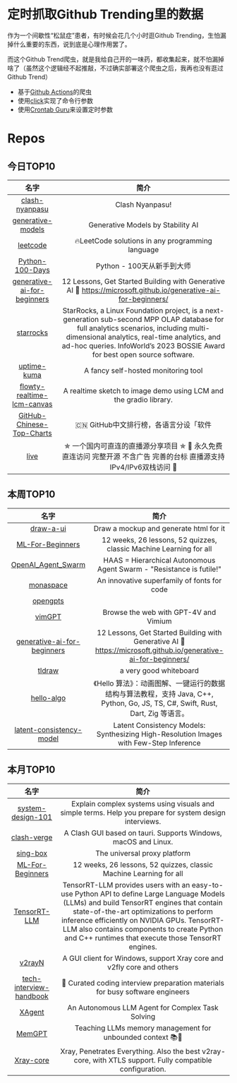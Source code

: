 # 定时抓取Github Trending里的数据

作为一个间歇性“松鼠症”患者，有时候会花几个小时逛Github Trending，生怕漏掉什么重要的东西，说到底是心理作用罢了。

而这个Github Trend爬虫，就是我给自己开的一味药，都收集起来，就不怕漏掉啥了（虽然这个逻辑经不起推敲，不过确实部署这个爬虫之后，我再也没有逛过Github Trend）

* 基于[Github Actions](https://docs.github.com/en/actions)的爬虫
* 使用[click](https://github.com/pallets/click)实现了命令行参数
* 使用[Crontab Guru](https://crontab.guru/)来设置定时参数

# Repos
## 今日TOP10 
<!-- START OF DAILY_TOP10_REPOS -->
| 名字 | 简介 |
| :----: | :----: |
| [clash-nyanpasu](https://github.com/keiko233/clash-nyanpasu) | Clash Nyanpasu! |
| [generative-models](https://github.com/Stability-AI/generative-models) | Generative Models by Stability AI |
| [leetcode](https://github.com/doocs/leetcode) | 🔥LeetCode solutions in any programming language | 多种编程语言实现 LeetCode、《剑指 Offer（第 2 版）》、《程序员面试金典（第 6 版）》题解 |
| [Python-100-Days](https://github.com/jackfrued/Python-100-Days) | Python - 100天从新手到大师 |
| [generative-ai-for-beginners](https://github.com/microsoft/generative-ai-for-beginners) | 12 Lessons, Get Started Building with Generative AI 🔗 https://microsoft.github.io/generative-ai-for-beginners/ |
| [starrocks](https://github.com/StarRocks/starrocks) | StarRocks, a Linux Foundation project, is a next-generation sub-second MPP OLAP database for full analytics scenarios, including multi-dimensional analytics, real-time analytics, and ad-hoc queries. InfoWorld’s 2023 BOSSIE Award for best open source software. |
| [uptime-kuma](https://github.com/louislam/uptime-kuma) | A fancy self-hosted monitoring tool |
| [flowty-realtime-lcm-canvas](https://github.com/flowtyone/flowty-realtime-lcm-canvas) | A realtime sketch to image demo using LCM and the gradio library. |
| [GitHub-Chinese-Top-Charts](https://github.com/GrowingGit/GitHub-Chinese-Top-Charts) | 🇨🇳 GitHub中文排行榜，各语言分设「软件 | 资料」榜单，精准定位中文好项目。各取所需，高效学习。 |
| [live](https://github.com/fanmingming/live) | ✯ 一个国内可直连的直播源分享项目 ✯ 🔕 永久免费 直连访问 完整开源 不含广告 完善的台标 直播源支持IPv4/IPv6双栈访问 🔕 |
<!-- END OF DAILY_TOP10_REPOS -->

## 本周TOP10
<!-- START OF WEEKLY_TOP10_REPOS -->
| 名字 | 简介 |
| :----: | :----: |
| [draw-a-ui](https://github.com/SawyerHood/draw-a-ui) | Draw a mockup and generate html for it |
| [ML-For-Beginners](https://github.com/microsoft/ML-For-Beginners) | 12 weeks, 26 lessons, 52 quizzes, classic Machine Learning for all |
| [OpenAI_Agent_Swarm](https://github.com/daveshap/OpenAI_Agent_Swarm) | HAAS = Hierarchical Autonomous Agent Swarm - "Resistance is futile!" |
| [monaspace](https://github.com/githubnext/monaspace) | An innovative superfamily of fonts for code |
| [opengpts](https://github.com/langchain-ai/opengpts) |  |
| [vimGPT](https://github.com/ishan0102/vimGPT) | Browse the web with GPT-4V and Vimium |
| [generative-ai-for-beginners](https://github.com/microsoft/generative-ai-for-beginners) | 12 Lessons, Get Started Building with Generative AI 🔗 https://microsoft.github.io/generative-ai-for-beginners/ |
| [tldraw](https://github.com/tldraw/tldraw) | a very good whiteboard |
| [hello-algo](https://github.com/krahets/hello-algo) | 《Hello 算法》：动画图解、一键运行的数据结构与算法教程，支持 Java, C++, Python, Go, JS, TS, C#, Swift, Rust, Dart, Zig 等语言。 |
| [latent-consistency-model](https://github.com/luosiallen/latent-consistency-model) | Latent Consistency Models: Synthesizing High-Resolution Images with Few-Step Inference |
<!-- END OF WEEKLY_TOP10_REPOS -->

## 本月TOP10
<!-- START OF MONTHLY_TOP10_REPOS -->
| 名字 | 简介 |
| :----: | :----: |
| [system-design-101](https://github.com/ByteByteGoHq/system-design-101) | Explain complex systems using visuals and simple terms. Help you prepare for system design interviews. |
| [clash-verge](https://github.com/zzzgydi/clash-verge) | A Clash GUI based on tauri. Supports Windows, macOS and Linux. |
| [sing-box](https://github.com/SagerNet/sing-box) | The universal proxy platform |
| [ML-For-Beginners](https://github.com/microsoft/ML-For-Beginners) | 12 weeks, 26 lessons, 52 quizzes, classic Machine Learning for all |
| [TensorRT-LLM](https://github.com/NVIDIA/TensorRT-LLM) | TensorRT-LLM provides users with an easy-to-use Python API to define Large Language Models (LLMs) and build TensorRT engines that contain state-of-the-art optimizations to perform inference efficiently on NVIDIA GPUs. TensorRT-LLM also contains components to create Python and C++ runtimes that execute those TensorRT engines. |
| [v2rayN](https://github.com/2dust/v2rayN) | A GUI client for Windows, support Xray core and v2fly core and others |
| [tech-interview-handbook](https://github.com/yangshun/tech-interview-handbook) | 💯 Curated coding interview preparation materials for busy software engineers |
| [XAgent](https://github.com/OpenBMB/XAgent) | An Autonomous LLM Agent for Complex Task Solving |
| [MemGPT](https://github.com/cpacker/MemGPT) | Teaching LLMs memory management for unbounded context 📚🦙 |
| [Xray-core](https://github.com/XTLS/Xray-core) | Xray, Penetrates Everything. Also the best v2ray-core, with XTLS support. Fully compatible configuration. |
<!-- END OF MONTHLY_TOP10_REPOS -->
